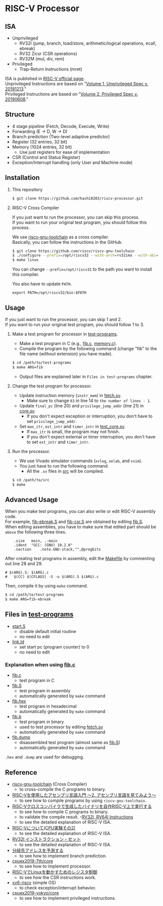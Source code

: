 # RISC-V Processor

## ISA
- Unprivileged
	- RV32I (jump, branch, load/store, arithmetic/logical operations, ecall, ebreak)
	- RV32 Zicsr (CSR operations)
	- RV32M (mul, div, rem)
- Privileged
	- Trap-Return Instructions (mret)

ISA is published in [RISC-V official page](https://riscv.org/technical/specifications/).<br>
Unprivileged Instructions are based on "[Volume 1, Unprivileged Spec v. 20191213](https://github.com/riscv/riscv-isa-manual/releases/download/Ratified-IMAFDQC/riscv-spec-20191213.pdf)."<br>
Privileged Instructions are based on "[Volume 2, Privileged Spec v. 20190608](https://github.com/riscv/riscv-isa-manual/releases/download/Ratified-IMFDQC-and-Priv-v1.11/riscv-privileged-20190608.pdf)."

## Structure

- 4 stage pipeline (Fetch, Decode, Execute, Write)
- Forwarding (E -> D, W -> D)
- Branch prediction (Two-level adaptive predictor)
- Register (32 entries, 32 bit)
- Memory (1024 entries, 32 bit)
	- Use just registers for ease of implementation
- CSR (Control and Status Register)
- Exception/Interrupt handling (only User and Machine mode)

## Installation

1. This repository

	```bash
	$ git clone https://github.com/hashi0203/riscv-processor.git
	```

2. RISC-V Cross Compiler

	If you just want to run the processor, you can skip this process.<br>
	If you want to run your original test program, you should follow this process.

	We use [riscv-gnu-toolchain](https://github.com/riscv/riscv-gnu-toolchain) as a cross compiler.<br>
	Basically, you can follow the instructions in the GitHub.

	```bash
	$ git clone https://github.com/riscv/riscv-gnu-toolchain
	$ ./configure --prefix=/opt/riscv32 --with-arch=rv32ima --with-abi=ilp32d
	$ make linux
	```

	You can change `--prefix=/opt/riscv32` to the path you want to install this compiler.

	You also have to update `PATH`.

	```
	export PATH=/opt/riscv32/bin:$PATH
	```


## Usage

If you just want to run the processor, you can skip 1 and 2.<br>
If you want to run your original test program, you should follow 1 to 3.

1. Make a test program for processor in [test-programs](./test-programs).
	- Make a test program in C (e.g., [fib.c](./test-programs/fib.c), [memory.c](./test-programs/memory.c)).
	- Compile the program by the following command (change "fib" to the file name (without extension) you have made).

	```bash
	$ cd /path/to/test-programs
	$ make ARG=fib
	```

	- Output files are explained later in `Files in test-programs` chapter.

2. Change the test program for processor.
	- Update instruction memory (`instr_mem`) in [fetch.sv](./src/fetch.sv).
		- Make sure to change `63` in line 14 to `the number of lines - 1`.
	- Update `final_pc` (line 20) and `privilege_jump_addr` (line 21) in [core.sv](./src/core.sv).
		- If you don't expect exception or interruption, you don't have to set `privilege_jump_addr`.
	- Set `max_itr`, `ext_intr` and `timer_intr` in [test_core.sv](./src/test_core.sv).
		- If `max_itr` is small, the program may not finish.
		- If you don't expect external or timer interruption, you don't have to set `ext_intr` and `timer_intr`.

3. Run the processor.
	- We use Vivado simulator commands (`xvlog`, `xelab`, and `xsim`).
	- You just have to run the following command.
		- All the `.sv` files in [src](./src) will be compiled.

	```bash
	$ cd /path/to/src
	$ make
	```


## Advanced Usage

When you make test programs, you can also write or edit RISC-V assembly code.<br>
For example, [fib-ebreak.S](./test-programs/fib-ebreak.S) and [fib-csr.S](./test-programs/fib-csr.S) are obtained by editing [fib.S](./test-programs/fib.S).<br>
When editing assemblies, you have to make sure that edited part should be `above` the following three lines.

```
	.size	main, .-main
	.ident	"GCC: (GNU) 10.2.0"
	.section	.note.GNU-stack,"",@progbits
```

After creating test programs in assembly, edit the [Makefile](./test-programs/Makefile) by commenting out line 28 and 29.

```
# $(ARG).S: $(ARG).c
# 	$(CC) $(CFLAGS) -S -o $(ARG).S $(ARG).c
```

Then, compile it by using `make` command.

```bash
$ cd /path/to/test-programs
$ make ARG=fib-ebreak
```


## Files in [test-programs](./test-programs)

- [start.S](./test-programs/start.S)
	- disable default initial routine
	- no need to edit
- [link.ld](./test-programs/link.ld)
	- set start pc (program counter) to 0
	- no need to edit


### Explanation when using [fib.c](./test-programs/fib.c)
- [fib.c](./test-programs/fib.c)
	- test program in C
- [fib.S](./test-programs/fib.S)
	- test program in assembly
	- automatically generated by `make` command
- [fib.hex](./test-programs/fib.hex)
	- test program in hexadecimal
	- automatically generated by `make` command
- [fib.b](./test-programs/fib.b)
	- test program in binary
	- used to test processor by editing [fetch.sv](./src/fetch.sv)
	- automatically generated by `make` command
- [fib.dump](./test-programs/fib.dump)
	- disassembled test program (almost same as [fib.S](./test-programs/fib.S))
	- automatically generated by `make` command

`.hex` and `.dump` are used for debugging.


## Reference
- [riscv-gnu-toolchain](https://github.com/riscv/riscv-gnu-toolchain) (Cross Compiler)
	- to cross-compile the C programs to binary.
- [RISC-Vを使用したアセンブリ言語入門 〜2. アセンブリ言語を見てみよう〜](https://qiita.com/widedream/items/15dbe3a2203811fa7297)
	- to see how to compile programs by using `riscv-gnu-toolchain`.
- [RISC-Vクロスコンパイラで生成したバイナリを自作RISC-V上で実行する](https://kivantium.hateblo.jp/entry/2020/07/24/225016)
	- to see how to compile C programs to binary.
	- to validate the compile result.
-[RV32I, RV64I Instructions](https://msyksphinz-self.github.io/riscv-isadoc/html/rvi.html)
	- to see the detailed explanation of RISC-V ISA.
- [RISC-Vについて(CPU実験その2)](https://progrunner.hatenablog.jp/entry/2017/12/03/221829)
	- to see the detailed explanation of RISC-V ISA.
- [RV32I インストラクション・セット](https://qiita.com/zacky1972/items/48bf61bfe3ef2b8ce557)
	- to see the detailed explanation of RISC-V ISA.
- [分岐先アドレスを予測する](https://news.mynavi.jp/article/architecture-174/)
	- to see how to implement branch prediction.
- [cpuex2019-7th/core](https://github.com/cpuex2019-7th/core)
	- to see how to implement processor.
- [RISC-VでLinuxを動かすためのレジスタ制御](https://www.aps-web.jp/academy/risc-v/584/)
	- to see how the CSR instructions work.
- [xv6-riscv](https://github.com/mit-pdos/xv6-riscv) (simple OS)
	- to check exception/interrupt behavior.
- [cpuex2019-yokyo/core](https://github.com/cpuex2019-yokyo/core/)
	- to see how to implement privileged instructions.